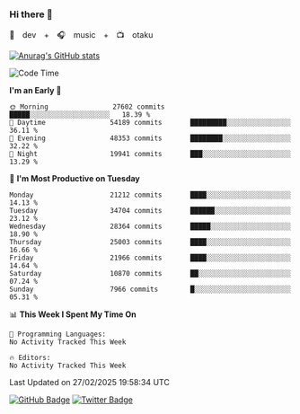 ### Hi there 👋

🚀　dev　+　🎧　music　+　📺　otaku


[![Anurag's GitHub stats](https://github-readme-stats.vercel.app/api?username=koheitasaka&count_private=true&show_icons=true&theme=monokai)](https://github.com/koheitasaka/github-readme-stats)

<!--START_SECTION:waka-->
![Code Time](http://img.shields.io/badge/Code%20Time-1%2C161%20hrs%2023%20mins-blue)

**I'm an Early 🐤** 

```text
🌞 Morning                27602 commits       █████░░░░░░░░░░░░░░░░░░░░   18.39 % 
🌆 Daytime                54189 commits       █████████░░░░░░░░░░░░░░░░   36.11 % 
🌃 Evening                48353 commits       ████████░░░░░░░░░░░░░░░░░   32.22 % 
🌙 Night                  19941 commits       ███░░░░░░░░░░░░░░░░░░░░░░   13.29 % 
```
📅 **I'm Most Productive on Tuesday** 

```text
Monday                   21212 commits       ████░░░░░░░░░░░░░░░░░░░░░   14.13 % 
Tuesday                  34704 commits       ██████░░░░░░░░░░░░░░░░░░░   23.12 % 
Wednesday                28364 commits       █████░░░░░░░░░░░░░░░░░░░░   18.90 % 
Thursday                 25003 commits       ████░░░░░░░░░░░░░░░░░░░░░   16.66 % 
Friday                   21966 commits       ████░░░░░░░░░░░░░░░░░░░░░   14.64 % 
Saturday                 10870 commits       ██░░░░░░░░░░░░░░░░░░░░░░░   07.24 % 
Sunday                   7966 commits        █░░░░░░░░░░░░░░░░░░░░░░░░   05.31 % 
```


📊 **This Week I Spent My Time On** 

```text
💬 Programming Languages: 
No Activity Tracked This Week

🔥 Editors: 
No Activity Tracked This Week
```


 Last Updated on 27/02/2025 19:58:34 UTC
<!--END_SECTION:waka-->

[![GitHub Badge](https://img.shields.io/badge/GitHub-100000?style=for-the-badge&logo=github&logoColor=white)](https://github.com/koheitasaka)
[![Twitter Badge](https://img.shields.io/badge/Twitter-1DA1F2?style=for-the-badge&logo=twitter&logoColor=white)](https://twitter.com/sleep_asleep_)
